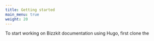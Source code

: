 ```yaml
---
title: Getting started
main_menu: true
weight: 20
---
```


To start working on Bizzkit documentation using Hugo, first clone the 
